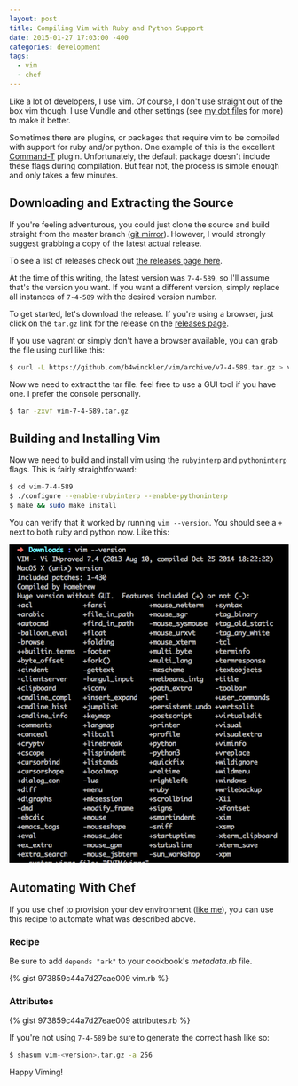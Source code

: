 ```yaml
---
layout: post
title: Compiling Vim with Ruby and Python Support
date: 2015-01-27 17:03:00 -400
categories: development
tags:
  - vim
  - chef
---
```

Like a lot of developers, I use vim. Of course, I don't use straight out of the box vim though. I 
use Vundle and other settings (see [my dot files] for more) to make it better.

Sometimes there are plugins, or packages that require vim to be compiled with support for ruby
and/or python. One example of this is the excellent [Command-T] plugin.  Unfortunately, the 
default package doesn't include these flags during compilation. But fear not, the process is simple 
enough and only takes a few minutes.

## Downloading and Extracting the Source

If you're feeling adventurous, you could just clone the source and build straight from the master
branch ([git mirror]). However, I would strongly suggest grabbing a copy of the latest actual 
release.

To see a list of releases check out [the releases page here].

At the time of this writing, the latest version was `7-4-589`, so I'll assume that's the version you
want. If you want a different version, simply replace all instances of `7-4-589` with the desired
version number.

To get started, let's download the release. If you're using a browser, just click on the `tar.gz`
link for the release on the [releases page].

If you use vagrant or simply don't have a browser available, you can grab the file using curl like 
this:

```bash
$ curl -L https://github.com/b4winckler/vim/archive/v7-4-589.tar.gz > vim.tar.gz
```

Now we need to extract the tar file. feel free to use a GUI tool if you have one. I prefer the
console personally.

```bash
$ tar -zxvf vim-7-4-589.tar.gz
```

## Building and Installing Vim

Now we need to build and install vim using the `rubyinterp` and `pythoninterp` flags. This is
fairly straightforward:

```bash
$ cd vim-7-4-589
$ ./configure --enable-rubyinterp --enable-pythoninterp
$ make && sudo make install
```

You can verify that it worked by running `vim --version`. You should see a `+` next to both ruby
and python now. Like this:

<div class="blk-bg">
  <img src="/public/img/vim--version.png" alt="thin console">
</div>


## Automating With Chef

If you use chef to provision your dev environment ([like me]), you can use this recipe to automate
what was described above.

### Recipe

Be sure to add `depends "ark"` to your cookbook's _metadata.rb_ file.

{% gist 973859c44a7d27eae009 vim.rb %}

### Attributes

{% gist 973859c44a7d27eae009 attributes.rb %}

If you're not using `7-4-589` be sure to generate the correct hash like so:

```bash
$ shasum vim-<version>.tar.gz -a 256
```

Happy Viming!

[my dot files]: https://github.com/pseudomuto/dotfiles
[Command-T]: https://github.com/wincent/Command-T
[git mirror]: https://github.com/b4winckler/vim
[the releases page here]: https://github.com/b4winckler/vim/releases
[releases page]: https://github.com/b4winckler/vim/releases
[like me]: https://github.com/pseudomuto/kitchen-sink
